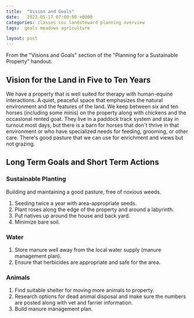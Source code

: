 ```yaml
---
title:  "Vision and Goals"
date:   2022-05-17 07:00:00 +0000
categories: classes csu landsteward planning overview
tags:  goals meadows agriculture

layout: post
---
```


From the "Visions and Goals" section of the "Planning for a Sustainable Property" handout.

## Vision for the Land in Five to Ten Years

We have a property that is well suited for therapy with human-equine interactions. A quiet, peaceful space that emphasizes the natural environment and the features of the land. We keep between six and ten horses (including some minis) on the property along with chickens and the occasional rented goat.  They live in a paddock track system and stay in turnout most days, but there is a barn for horses that don't thrive in that environment or who have specialized needs for feeding, grooming, or other care.  There's good pasture that we can use for enrichment and views but not grazing.

## Long Term Goals and Short Term Actions

### Sustainable Planting

Building and maintaining a good pasture, free of noxious weeds.

1. Seeding twice a year with area-appropriate seeds.
2. Plant roses along the edge of the property and around a labyrinth.
3. Put natives up around the house and back yard.
4. Minimize bare soil.

### Water

1. Store manure well away from the local water supply (manure management plan).
2. Ensure that herbicides are appropriate and safe for the area.

### Animals

1. Find suitable shelter for moving more animals to property.
2. Research options for dead animal disposal and make sure the numbers are posted along with vet and farrier information.
3. Build manure management plan. 
